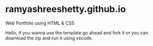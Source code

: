 # ramyashreeshetty.github.io
Web Portfolio using HTML &amp; CSS


Hello, if you wanna use the template go ahead and fork it or you can download the zip and run it using vscode.
